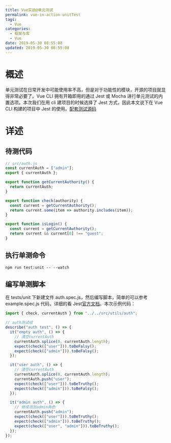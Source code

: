 ```yaml
---
title: Vue实战@单元测试
permalink: vue-in-action-unitTest
tags:
  - Vue
categories:
  - 框架与库
  - Vue
date: 2019-05-30 08:55:08
updated: 2019-05-30 08:55:08
---
```


# 概述

单元测试在日常开发中可能使用率不高，但是对于功能性的模块，开源的项目就显得非常必要了。Vue CLI 拥有开箱即用的通过 Jest 或 Mocha 进行单元测试的内置选项。本次我们在用 cli 建项目的时候选择了 Jest 方式，因此本文说下在 Vue CLI 构建的项目中 Jest 的使用。[配套测试源码](https://github.com/jovysun/Vue-my-pro)

<!-- more -->

# 详述

## 待测代码

```js
// src/auth.js
const currentAuth = ["admin"];
export { currentAuth };

export function getCurrentAuthority() {
  return currentAuth;
}

export function check(authority) {
  const current = getCurrentAuthority();
  return current.some(item => authority.includes(item));
}

export function isLogin() {
  const current = getCurrentAuthority();
  return current && current[0] !== "guest";
}
```

## 执行单测命令

```shell
npm run test:unit -- --watch
```

## 编写单测脚本

在 tests/unit 下新建文件 auth.spec.js，然后编写脚本，简单的可以参考 example.spec.js 代码，详细的看 Jest[官方文档](https://jestjs.io/docs/en/getting-started)。本次示例代码：

```js
import { check, currentAuth } from "../../src/utils/auth";

// auth测试组
describe("auth test", () => {
  it("empty auth", () => {
    // 清空currentAuth
    currentAuth.splice(0, currentAuth.length);
    expect(check(["user"])).toBeFalsy();
    expect(check(["admin"])).toBeFalsy();
  });

  it("user auth", () => {
    // 清空currentAuth
    currentAuth.splice(0, currentAuth.length);
    currentAuth.push("user");
    expect(check(["user"])).toBeTruthy();
    expect(check(["admin"])).toBeFalsy();
  });

  it("admin auth", () => {
    // 继续添加admin角色
    currentAuth.push("admin");
    expect(check(["user"])).toBeTruthy();
    expect(check(["admin"])).toBeTruthy();
    expect(check(["user", "admin"])).toBeTruthy();
  });
});
```